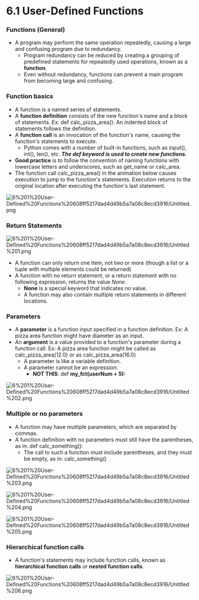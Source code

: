 # 6.1 User-Defined Functions

### Functions (General)

- A program may perform the same operation repeatedly, causing a large and confusing program due to redundancy.
    - Program redundancy can be reduced by creating a grouping of predefined statements for repeatedly used operations, known as a **function**.
    - Even without redundancy, functions can prevent a main program from becoming large and confusing.

### Function basics

- A function is a named series of statements.
- A **function definition** consists of the new function's name and a block of statements. Ex: def calc_pizza_area():  An indented block of statements follows the definition.
- A **function call** is an invocation of the function's name, causing the function's statements to execute.
    - Python comes with a number of built-in functions, such as input(), int(), len(), etc. ***The def keyword is used to create new functions.***
- **Good practice** is to follow the convention of naming functions with lowercase letters and underscores, such as get_name or calc_area.
- The function call calc_pizza_area() in the animation below causes execution to jump to the function's statements. Execution returns to the original location after executing the function's last statement.

![6%201%20User-Defined%20Functions%20608ff5217dad4d49b5a7a08c8ecd3916/Untitled.png](6%201%20User-Defined%20Functions%20608ff5217dad4d49b5a7a08c8ecd3916/Untitled.png)

### Return Statements

![6%201%20User-Defined%20Functions%20608ff5217dad4d49b5a7a08c8ecd3916/Untitled%201.png](6%201%20User-Defined%20Functions%20608ff5217dad4d49b5a7a08c8ecd3916/Untitled%201.png)

- A function can only return one item, not two or more (though a list or a tuple with multiple elements could be returned)
- A function with no return statement, or a return statement with no following expression, returns the value *None*.
    - **None** is a special keyword that indicates no value.
    - A function may also contain multiple return statements in different locations.

### Parameters

- A **parameter** is a function input specified in a function definition. Ex: A pizza area function might have diameter as an input.
- An **argument** is a value provided to a function's parameter during a function call. Ex: A pizza area function might be called as calc_pizza_area(12.0) or as calc_pizza_area(16.0)
    - A parameter is like a variable definition.
    - A parameter cannot be an expression:
        - **NOT THIS**: def **my_fct(userNum + 5):**

![6%201%20User-Defined%20Functions%20608ff5217dad4d49b5a7a08c8ecd3916/Untitled%202.png](6%201%20User-Defined%20Functions%20608ff5217dad4d49b5a7a08c8ecd3916/Untitled%202.png)

### Multiple or no parameters

- A function may have multiple parameters, which are separated by commas.
- A function definition with no parameters must still have the parentheses, as in: def calc_something():
    - The call to such a function must include parentheses, and they must be empty, as in: calc_something()

![6%201%20User-Defined%20Functions%20608ff5217dad4d49b5a7a08c8ecd3916/Untitled%203.png](6%201%20User-Defined%20Functions%20608ff5217dad4d49b5a7a08c8ecd3916/Untitled%203.png)

![6%201%20User-Defined%20Functions%20608ff5217dad4d49b5a7a08c8ecd3916/Untitled%204.png](6%201%20User-Defined%20Functions%20608ff5217dad4d49b5a7a08c8ecd3916/Untitled%204.png)

![6%201%20User-Defined%20Functions%20608ff5217dad4d49b5a7a08c8ecd3916/Untitled%205.png](6%201%20User-Defined%20Functions%20608ff5217dad4d49b5a7a08c8ecd3916/Untitled%205.png)

### Hierarchical function calls

- A function's statements may include function calls, known as **hierarchical function calls** or **nested function calls**.

![6%201%20User-Defined%20Functions%20608ff5217dad4d49b5a7a08c8ecd3916/Untitled%206.png](6%201%20User-Defined%20Functions%20608ff5217dad4d49b5a7a08c8ecd3916/Untitled%206.png)
